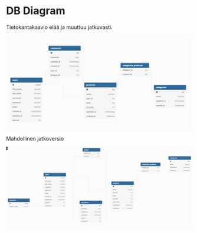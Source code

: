 
# DB Diagram

Tietokantakaavio elää ja muuttuu jatkuvasti.

<img src="https://raw.githubusercontent.com/nnecklace/webi-shoppi/master/diagrams/db_diagram.png" width="1000px">


Mahdollinen jatkoversio

<img src="https://raw.githubusercontent.com/nnecklace/webi-shoppi/master/diagrams/db_diagram_v2.png" width="1000px">
